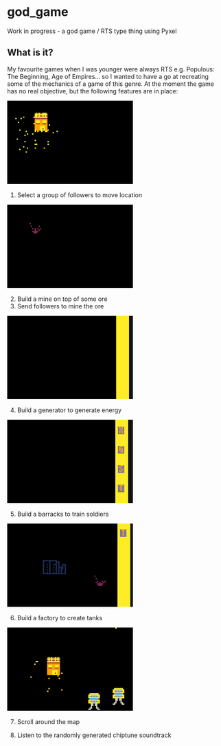 # god_game
 Work in progress - a god game / RTS type thing using Pyxel
 
 ## What is it?
 
 My favourite games when I was younger were always RTS e.g. Populous: The Beginning, Age of Empires... so I wanted to have a go at recreating some of the mechanics of a game of this genre. At the moment the game has no real objective, but the following features are in place:
 
 ![Moving followers](images/followers.gif)
 
 1. Select a group of followers to move location
 
 ![Mining some ore](images/mine.gif)
 
 2. Build a mine on top of some ore
 3. Send followers to mine the ore
 
 ![Generating NRG](images/generator.gif)
 
 4. Build a generator to generate energy 
 
 ![Soldiers](images/soldiers.gif)

 5. Build a barracks to train soldiers
 
 ![Tanks](images/tanks.gif)
 
 6. Build a factory to create tanks
 
 ![Scrollin'](images/scrolling.gif)
 
 7. Scroll around the map
 
 8. Listen to the randomly generated chiptune soundtrack
